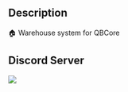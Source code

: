 ## Description
🏠 Warehouse system for QBCore

## Discord Server
<a href="https://discord.gg/CCExrpU"><img src="https://invidget.switchblade.xyz/765378158043332618"/></a>